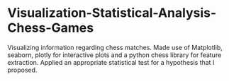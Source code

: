 # Visualization-Statistical-Analysis-Chess-Games

Visualizing information regarding chess matches. Made use of Matplotlib, seaborn, plotly for interactive plots and a python chess library for feature extraction. Applied an appropriate statistical test for a hypothesis that I proposed.
